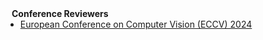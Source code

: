 <!-- ## Services -->

<h4 style="margin:0 10px 0;">Conference Reviewers</h4>

<ul style="margin:0 0 5px;">
  <li><a href="https://eccv2024.ecva.net/"><autocolor>European Conference on Computer Vision (ECCV) 2024</autocolor></a></li>
</ul>

<!-- <h4 style="margin:0 10px 0;">Journal Reviewers</h4>

<ul style="margin:0 0 20px;">
  <li><a href="https://www.computer.org/csdl/journal/tp"><autocolor>IEEE Transactions on Pattern Analysis and Machine Intelligence (TPAMI)</autocolor></a></li>
  <li><a href="https://www.springer.com/journal/11263"><autocolor>International Journal of Computer Vision (IJCV)</autocolor></a></li>
</ul> -->
